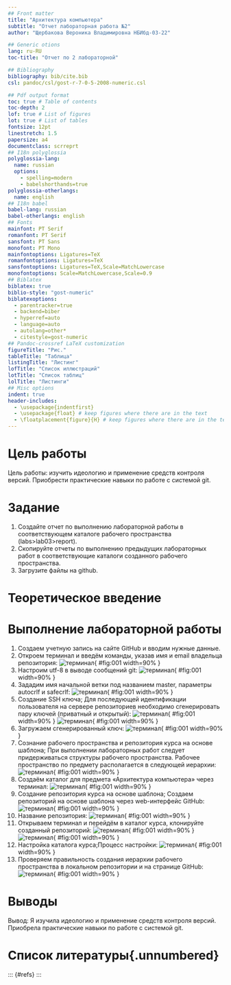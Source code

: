 ```yaml
---
## Front matter
title: "Архитектура компьютера"
subtitle: "Отчет лабораторная работа №2"
author: "Щербакова Вероника Владимировна НБИбд-03-22"

## Generic otions
lang: ru-RU
toc-title: "Отчет по 2 лабораторной"

## Bibliography
bibliography: bib/cite.bib
csl: pandoc/csl/gost-r-7-0-5-2008-numeric.csl

## Pdf output format
toc: true # Table of contents
toc-depth: 2
lof: true # List of figures
lot: true # List of tables
fontsize: 12pt
linestretch: 1.5
papersize: a4
documentclass: scrreprt
## I18n polyglossia
polyglossia-lang:
  name: russian
  options:
	- spelling=modern
	- babelshorthands=true
polyglossia-otherlangs:
  name: english
## I18n babel
babel-lang: russian
babel-otherlangs: english
## Fonts
mainfont: PT Serif
romanfont: PT Serif
sansfont: PT Sans
monofont: PT Mono
mainfontoptions: Ligatures=TeX
romanfontoptions: Ligatures=TeX
sansfontoptions: Ligatures=TeX,Scale=MatchLowercase
monofontoptions: Scale=MatchLowercase,Scale=0.9
## Biblatex
biblatex: true
biblio-style: "gost-numeric"
biblatexoptions:
  - parentracker=true
  - backend=biber
  - hyperref=auto
  - language=auto
  - autolang=other*
  - citestyle=gost-numeric
## Pandoc-crossref LaTeX customization
figureTitle: "Рис."
tableTitle: "Таблица"
listingTitle: "Листинг"
lofTitle: "Список иллюстраций"
lotTitle: "Список таблиц"
lolTitle: "Листинги"
## Misc options
indent: true
header-includes:
  - \usepackage{indentfirst}
  - \usepackage{float} # keep figures where there are in the text
  - \floatplacement{figure}{H} # keep figures where there are in the text
---
```


# Цель работы

Цель работы: изучить идеологию и применение средств контроля версий. Приобрести практические навыки по работе с системой git.

# Задание

1. Создайте отчет по выполнению лабораторной работы в соответствующем
каталоге рабочего пространства (labs>lab03>report).
2. Скопируйте отчеты по выполнению предыдущих лабораторных работ в
соответствующие каталоги созданного рабочего пространства.
3. Загрузите файлы на github.

# Теоретическое введение


# Выполнение лабораторной работы

1. Создаем учетную запись на сайте GitHub и вводим нужные данные.
2. Откроем терминал и введём команды, указав имя и email владельца репозитория:
![терминал](image/ЛР2(1).png){ #fig:001 width=90% }
3. Настроим utf-8 в выводе сообщений git:
![терминал](image/ЛР2(2).png){ #fig:001 width=90% }
4. Зададим имя начальной ветки под названием  master, параметры autocrlf и safecrlf:
![терминал](image/ЛР2(3).png){ #fig:001 width=90% }
5. Создание SSH ключа; Для последующей идентификации пользователя на сервере репозиториев необходимо сгенерировать пару ключей (приватный и открытый):
![терминал](image/ЛР2(4).png){ #fig:001 width=90% }
![терминал](image/ЛР2(5).png){ #fig:001 width=90% }
6. Загружаем сгенерированный ключ:
![терминал](image/ЛР2(6).png){ #fig:001 width=90% }
7. Сознание рабочего пространства и репозитория курса на основе шаблона; При выполнении лабораторных работ следует придерживаться структуры рабочего пространства. Рабочее пространство по предмету располагается в следующей иерархии:
![терминал](image/ЛР2(7).png){ #fig:001 width=90% }
8. Создаём каталог для предмета «Архитектура компьютера» через терминал:
![терминал](image/ЛР2(8).png){ #fig:001 width=90% }
9. Создание репозитория курса на основе шаблона; Создаем репозиторий на основе шаблона  через web-интерфейс GitHub:
![терминал](image/ЛР2(9).png){ #fig:001 width=90% }
10. Название репозитория: 
![терминал](image/ЛР2(10).png){ #fig:001 width=90% }
11. Открываем терминал и перейдём в каталог курса, клонируйте созданный репозиторий:
![терминал](image/ЛР2(11).png){ #fig:001 width=90% }
![терминал](image/ЛР2(12).png){ #fig:001 width=90% }
12. Настройка каталога курса;Процесс настройки:
![терминал](image/ЛР2(13).png){ #fig:001 width=90% }
13. Проверяем правильность создания иерархии рабочего пространства в локальном репозитории и на странице GitHub:
![терминал](image/ЛР2(14).png){ #fig:001 width=90% }
# Выводы

Вывод: Я изучила идеологию и применение средств контроля версий.
Приобрела практические навыки по работе с системой git.
# Список литературы{.unnumbered}

::: {#refs}
:::
